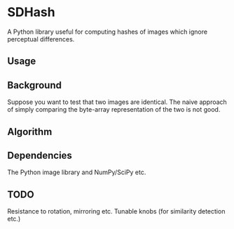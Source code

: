 # SDHash

A Python library useful for computing hashes of images which ignore perceptual differences.

## Usage

## Background

Suppose you want to test that two images are identical. The naive approach of simply comparing the byte-array representation of the two is not good.

## Algorithm

## Dependencies

The Python image library and NumPy/SciPy etc.

## TODO

Resistance to rotation, mirroring etc.
Tunable knobs (for similarity detection etc.)
